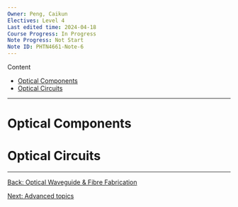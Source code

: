```yaml
---
Owner: Peng, Caikun
Electives: Level 4
Last edited time: 2024-04-18
Course Progress: In Progress
Note Progress: Not Start
Note ID: PHTN4661-Note-6
---
```


Content
- [Optical Components](#optical-components)
- [Optical Circuits](#optical-circuits)
---

# Optical Components

# Optical Circuits

---
[Back: Optical Waveguide & Fibre Fabrication](5.%20PHTN4661%20Optical%20Waveguide%20&%20Fibre%20Fabrication.md)

[Next: Advanced topics](7.%20PHTN4661%20Advanced%20topics.md)